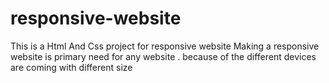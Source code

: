 # responsive-website
This is a Html And Css project for responsive website 
Making a responsive website is primary need for any website . because of the different devices are coming with different size
